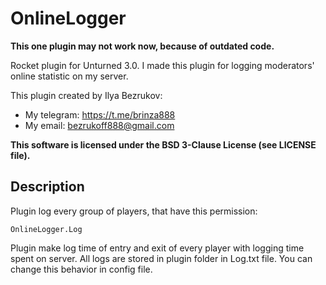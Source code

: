 # OnlineLogger
**This one plugin may not work now, because of outdated code.**

Rocket plugin for Unturned 3.0. I made this plugin for logging moderators' online statistic on my server.

This plugin created by Ilya Bezrukov:
- My telegram: https://t.me/brinza888
- My email: bezrukoff888@gmail.com

**This software is licensed under the BSD 3-Clause License (see LICENSE file).**

## Description
Plugin log every group of players, that have this permission:
~~~
OnlineLogger.Log
~~~
Plugin make log time of entry and exit of every player with logging time spent on server. All logs are stored in plugin folder in Log.txt file. You can change this behavior in config file.
